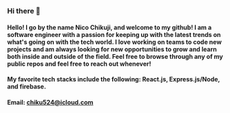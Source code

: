 ### Hi there 👋

#### Hello! I go by the name Nico Chikuji, and welcome to my github! I am a software engineer with a passion for keeping up with the latest trends on what's going on with the tech world. I love working on teams to code new projects and am always looking for new opportunities to grow and learn both inside and outside of the field. Feel free to browse through any of my public repos and feel free to reach out whenever!

#### My favorite tech stacks include the following: React.js, Express.js/Node, and firebase. 

#### Email: chiku524@icloud.com

<!--
**chiku524/chiku524** is a ✨ _special_ ✨ repository because its `README.md` (this file) appears on your GitHub profile.

Here are some ideas to get you started:

- 🔭 I’m currently working on ...
- 🌱 I’m currently learning ...
- 👯 I’m looking to collaborate on ...
- 🤔 I’m looking for help with ...
- 💬 Ask me about ...
- 📫 How to reach me: ...
- 😄 Pronouns: ...
- ⚡ Fun fact: ...
-->
